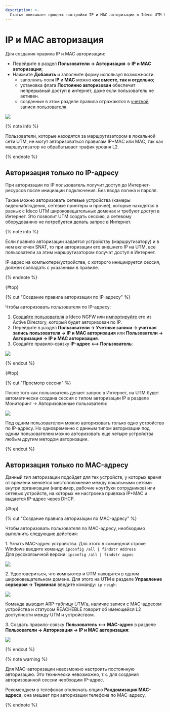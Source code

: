 ```yaml
---
description: >-
  Статья описывает процесс настройки IP и MAC авторизации в Ideco UTM VPP.
---
```


# IP и MAC авторизация

Для создания правила IP и MAC авторизации:

* Перейдите в раздел **Пользователи -> Авторизация -> IP и MAC авторизация**;
* Нажмите **Добавить** и заполните форму используя возможности:
  * заполнять поля **IP** и **MAC** можно **как вместе, так и отдельно**;
  * установка флага **Постоянно авторизован** обеспечит непрерывный доступ в интернет, даже если пользователь не активен.&#x20;
  * созданные в этом разделе правила отражаются в [учетной записи пользователя](../../users/user-tree.md#kak-sozdat-uchetnuyu-zapis-polzovatelya).

![](../../../../_images/ip-mac-authorization.png)

{% note info %}

Пользователи, которые находятся за маршрутизатором в локальной сети UTM, не могут авторизоваться правилам IP+MAС или MAC, так как маршрутизатор не обрабатывает трафик уровня L2.

{% endnote %}

## Авторизация только по IP-адресу

При авторизации по IP пользователь получит доступ до Интернет-ресурсов после инициации подключения. Без ввода логина и пароля.

Также можно авторизовать сетевые устройства (камеры видеонаблюдения, сетевые принтеры и прочее), которые находятся в разных с Ideco UTM широковещательных доменах и требуют доступ в Интернет. Это позволит UTM создать сессию, а сетевому оборудованию не потребуется делать запрос в Интернет.

{% note info %}

Если правило авторизации задается устройству (маршрутизатору) и в нем включен SNAT, то при авторизации его внешнего IP на UTM, все пользователи за этим маршрутизатором получат доступ в Интернет.

IP-адрес на компьютере/устройстве, с которого инициируется сессия, должен совпадать с указанным в правиле.

{% endnote %}

{#top}

{% cut "Создание правила авторизации по IP-адресу" %}

Чтобы авторизовать пользователя по IP-адресу:

1. [Создайте пользователя](../../users/user-tree.md#kak-sozdat-uchetnuyu-zapis-polzovatelya) в Ideco NGFW или [импортируйте](../../users/user-tree.md#import-polzovatelei-iz-active-directory) его из Active Directory, который будет авторизован по IP.
2. Перейдите в раздел **Пользователи -> Учетные записи -> учетная запись пользователя -> IP и MAC авторизация** или **Пользователи -> Авторизация -> IP и MAC авторизация**.
3. Создайте правило-связку **IP-адрес <--> Пользователь**:

![](../../../../_images/ip-mac-authorization1.png)

{% endcut %}

{#top}

{% cut "Просмотр сессии" %}

После того как пользователь делает запрос в Интернет, на UTM будет автоматически создана сессия с типом авторизации IP в разделе Мониторинг -> Авторизованные пользователи:

![](../../../../_images/ip-mac-authorization3.png)

Под одним пользователем можно авторизовать только одно устройство по IP-адресу. Но одновременно с данным типом авторизации под одним пользователем можно авторизовать еще четыре устройства любым другим методом авторизации.

{% endcut %}

## Авторизация только по MAC-адресу

Данный тип авторизации подойдет для тех устройств, у которых время от времени меняется местоположение между локальными сетями внутри организации (например, рабочие ноутбуки сотрудников) или сетевых устройств, на которых не настроена привязка IP+MAC и выдается IP-адрес через DHCP.

{#top}

{% cut "Создание правила авторизации по MAC-адресу" %}

Чтобы авторизовать пользователя по MAC-адресу, необходимо выполнить следующие действия:

1\. Узнать MAC-адрес устройства. Для этого в командной строке Windows введите команду: `ipconfig /all | findstr Address`\
Для русскоязычной версии: `ipconfig /all | findstr адрес`

![](../../../../_images/ip-mac-authorization4.png)

2\. Удостовериться, что компьютер и UTM находятся в одном широковещательном домене. Для этого на UTM в разделе **Управление сервером -> Терминал** введите команду: `ip neigh`:

![](../../../../_images/ip-mac-authorization5.png)

Команда выводит ARP-таблицу UTM'а, наличие записи с MAC-адресом устройства и статусом REACHEBLE говорит об имеющейся L2 доступности между UTM и устройством.

3\. Создать правило-связку **Пользователь <--> MAC-адрес** в разделе **Пользователи -> Авторизация -> IP и MAC авторизация**:

![](../../../../_images/ip-mac-authorization2.png)

{% endcut %}

{% note warning %}

Для MAC-авторизации невозможно настроить постоянную авторизацию. Это технически невозможно, т.к. для создания авторизованной сессии необходим IP-адрес.

Рекомендуем в телефонах отключать опцию **Рандомизация MAC-адреса**, она мешает при авторизации телефона по MAC-адресу.

{% endnote %}

